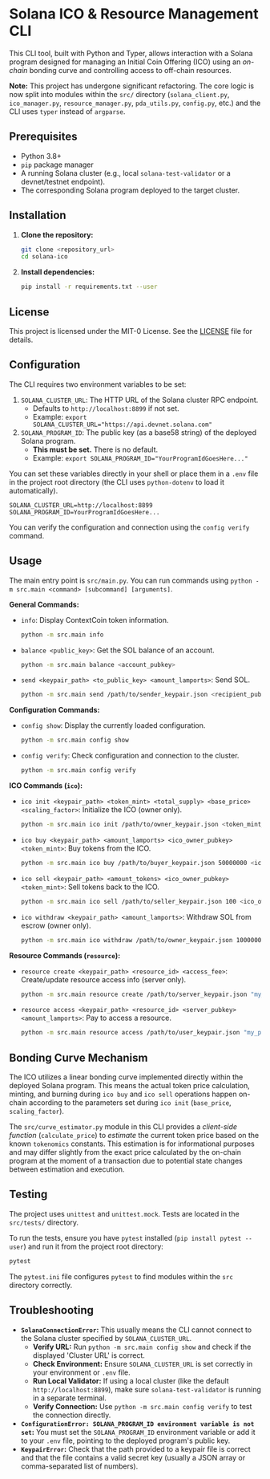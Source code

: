 # Solana ICO & Resource Management CLI

This CLI tool, built with Python and Typer, allows interaction with a Solana program designed for managing an Initial Coin Offering (ICO) using an *on-chain* bonding curve and controlling access to off-chain resources.

**Note:** This project has undergone significant refactoring. The core logic is now split into modules within the `src/` directory (`solana_client.py`, `ico_manager.py`, `resource_manager.py`, `pda_utils.py`, `config.py`, etc.) and the CLI uses `typer` instead of `argparse`.

## Prerequisites

*   Python 3.8+
*   `pip` package manager
*   A running Solana cluster (e.g., local `solana-test-validator` or a devnet/testnet endpoint).
*   The corresponding Solana program deployed to the target cluster.

## Installation

1.  **Clone the repository:**
    ```bash
    git clone <repository_url>
    cd solana-ico
    ```
2.  **Install dependencies:**
    ```bash
    pip install -r requirements.txt --user
    ```

## License

This project is licensed under the MIT-0 License. See the [LICENSE](LICENSE) file for details.

## Configuration

The CLI requires two environment variables to be set:

1.  `SOLANA_CLUSTER_URL`: The HTTP URL of the Solana cluster RPC endpoint.
    *   Defaults to `http://localhost:8899` if not set.
    *   Example: `export SOLANA_CLUSTER_URL="https://api.devnet.solana.com"`
2.  `SOLANA_PROGRAM_ID`: The public key (as a base58 string) of the deployed Solana program.
    *   **This must be set.** There is no default.
    *   Example: `export SOLANA_PROGRAM_ID="YourProgramIdGoesHere..."`

You can set these variables directly in your shell or place them in a `.env` file in the project root directory (the CLI uses `python-dotenv` to load it automatically).

```.env
SOLANA_CLUSTER_URL=http://localhost:8899
SOLANA_PROGRAM_ID=YourProgramIdGoesHere...
```

You can verify the configuration and connection using the `config verify` command.

## Usage

The main entry point is `src/main.py`. You can run commands using `python -m src.main <command> [subcommand] [arguments]`.

**General Commands:**

*   `info`: Display ContextCoin token information.
    ```bash
    python -m src.main info
    ```
*   `balance <public_key>`: Get the SOL balance of an account.
    ```bash
    python -m src.main balance <account_pubkey>
    ```
*   `send <keypair_path> <to_public_key> <amount_lamports>`: Send SOL.
    ```bash
    python -m src.main send /path/to/sender_keypair.json <recipient_pubkey> 100000000
    ```

**Configuration Commands:**

*   `config show`: Display the currently loaded configuration.
    ```bash
    python -m src.main config show
    ```
*   `config verify`: Check configuration and connection to the cluster.
    ```bash
    python -m src.main config verify
    ```

**ICO Commands (`ico`):**

*   `ico init <keypair_path> <token_mint> <total_supply> <base_price> <scaling_factor>`: Initialize the ICO (owner only).
    ```bash
    python -m src.main ico init /path/to/owner_keypair.json <token_mint_pubkey> 1000000000 1000 100000
    ```
*   `ico buy <keypair_path> <amount_lamports> <ico_owner_pubkey> <token_mint>`: Buy tokens from the ICO.
    ```bash
    python -m src.main ico buy /path/to/buyer_keypair.json 50000000 <ico_owner_pubkey> <token_mint_pubkey>
    ```
*   `ico sell <keypair_path> <amount_tokens> <ico_owner_pubkey> <token_mint>`: Sell tokens back to the ICO.
    ```bash
    python -m src.main ico sell /path/to/seller_keypair.json 100 <ico_owner_pubkey> <token_mint_pubkey>
    ```
*   `ico withdraw <keypair_path> <amount_lamports>`: Withdraw SOL from escrow (owner only).
    ```bash
    python -m src.main ico withdraw /path/to/owner_keypair.json 100000000
    ```

**Resource Commands (`resource`):**

*   `resource create <keypair_path> <resource_id> <access_fee>`: Create/update resource access info (server only).
    ```bash
    python -m src.main resource create /path/to/server_keypair.json "my_premium_api" 50000
    ```
*   `resource access <keypair_path> <resource_id> <server_pubkey> <amount_lamports>`: Pay to access a resource.
    ```bash
    python -m src.main resource access /path/to/user_keypair.json "my_premium_api" <server_pubkey> 50000
    ```


## Bonding Curve Mechanism

The ICO utilizes a linear bonding curve implemented directly within the deployed Solana program. This means the actual token price calculation, minting, and burning during `ico buy` and `ico sell` operations happen on-chain according to the parameters set during `ico init` (`base_price`, `scaling_factor`).

The `src/curve_estimator.py` module in this CLI provides a *client-side function* (`calculate_price`) to *estimate* the current token price based on the known `tokenomics` constants. This estimation is for informational purposes and may differ slightly from the exact price calculated by the on-chain program at the moment of a transaction due to potential state changes between estimation and execution.

## Testing

The project uses `unittest` and `unittest.mock`. Tests are located in the `src/tests/` directory.

To run the tests, ensure you have `pytest` installed (`pip install pytest --user`) and run it from the project root directory:

```bash
pytest
```

The `pytest.ini` file configures `pytest` to find modules within the `src` directory correctly.

## Troubleshooting

*   **`SolanaConnectionError`:** This usually means the CLI cannot connect to the Solana cluster specified by `SOLANA_CLUSTER_URL`.
    *   **Verify URL:** Run `python -m src.main config show` and check if the displayed 'Cluster URL' is correct.
    *   **Check Environment:** Ensure `SOLANA_CLUSTER_URL` is set correctly in your environment or `.env` file.
    *   **Run Local Validator:** If using a local cluster (like the default `http://localhost:8899`), make sure `solana-test-validator` is running in a separate terminal.
    *   **Verify Connection:** Use `python -m src.main config verify` to test the connection directly.
*   **`ConfigurationError: SOLANA_PROGRAM_ID environment variable is not set`:** You must set the `SOLANA_PROGRAM_ID` environment variable or add it to your `.env` file, pointing to the deployed program's public key.
*   **`KeypairError`:** Check that the path provided to a keypair file is correct and that the file contains a valid secret key (usually a JSON array or comma-separated list of numbers).
